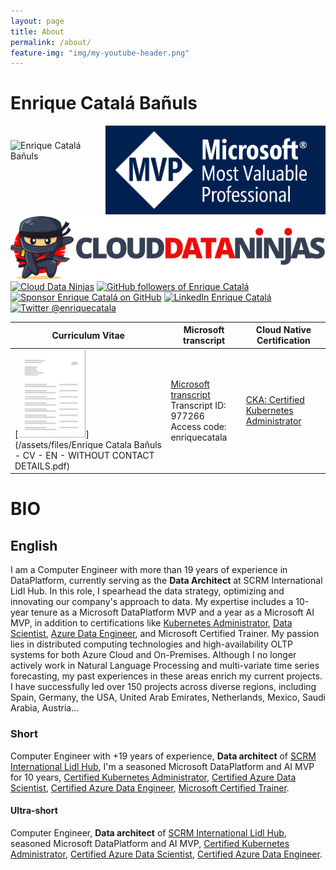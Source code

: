 ```yaml
---
layout: page
title: About
permalink: /about/
feature-img: "img/my-youtube-header.png"
---
```


# Enrique Catalá Bañuls

<div style="display: flex; align-items: center; justify-content: center;">
    <img class="img-valign" 
         src="https://enriquecatala.com/img/enrique.jpg" 
         alt="Enrique Catalá Bañuls" 
         style="min-height: 100px; max-height: 150px; width: auto;" />
    <a href="https://www.credly.com/badges/cde0dbd2-8d03-4ca7-8284-d471d65d0e5f">
        <img src="/img/icons/MVP_Logo_horizontal.png" 
        alt="MVP Logo" style="min-height: 100px; max-height: 150px; "/>
    </a>
</div>

<a href="https://www.clouddataninjas.com">
        <img src="/img/CLOUDDATANINJAS.png" 
        alt="Cloud Data Ninjas" style="min-height: 100px; max-height: 150px; "/>
    </a>

<div class="social_links">
    <a href="https://www.clouddataninjas.com"><img src="https://img.shields.io/website?down_color=red&down_message=down&label=clouddataninjas.com&up_color=46C018&url=https%3A%2F%2Fwww.clouddataninjas.com&style=for-the-badge" alt="Cloud Data Ninjas"></a>
    <a href="https://github.com/enriquecatala" target="_blank"><img  src="https://img.shields.io/github/followers/enriquecatala?label=GitHub&style=for-the-badge" alt="GitHub followers of Enrique Catalá" ></a>
    <a href="https://github.com/sponsors/enriquecatala" target="_blank"><img src="https://img.shields.io/badge/GitHub_Sponsors--_.svg?style=for-the-badge&logo=github&logoColor=EA4AAA" alt="Sponsor Enrique Catalá on GitHub" ></a>    
    <a href="https://www.linkedin.com/in/enriquecatala" target="_blank"><img src="https://img.shields.io/badge/LinkedIn--_.svg?style=for-the-badge&logo=linkedin" alt="LinkedIn Enrique Catalá" ></a>        
    <a href="https://twitter.com/enriquecatala" target="_blank"><img src="https://img.shields.io/twitter/follow/enriquecatala?color=blue&label=twitter&style=for-the-badge" alt="Twitter @enriquecatala" ></a>    
    <script src="https://apis.google.com/js/platform.js"></script><div class="g-ytsubscribe" data-channelid="UCYboHnN6tvFfHqPWZWY82AQ" data-layout="default" data-count="default"></div>    
</div>  

| Curriculum Vitae | Microsoft transcript | Cloud Native Certification |
|-----------------|-----------------|-----------------|
| [![Download Curriculum Vitae Enrique Catalá Bañuls](/img/icons/transcript.png)](/assets/files/Enrique Catala Bañuls - CV - EN - WITHOUT CONTACT DETAILS.pdf)           | [Microsoft transcript](https://mcp.microsoft.com/Anonymous/Transcript/Validate) <br> Transcript ID: 977266<br> Access code: enriquecatala  | [CKA: Certified Kubernetes Administrator](https://www.youracclaim.com/badges/0b17b446-3e58-4d13-aa0b-ded041a9260a/public_url) |


# BIO

## English

I am a Computer Engineer with more than 19 years of experience in DataPlatform, currently serving as the **Data Architect** at SCRM International Lidl Hub. In this role, I spearhead the data strategy, optimizing and innovating our company's approach to data. My expertise includes a 10-year tenure as a Microsoft DataPlatform MVP and a year as a Microsoft AI MVP, in addition to certifications like [Kubernetes Administrator](https://www.youracclaim.com/badges/0b17b446-3e58-4d13-aa0b-ded041a9260a/public_url), [Data Scientist](https://www.credly.com/badges/6de55996-45bf-4e15-9b4b-b13425a9064a/public_url), [Azure Data Engineer](https://www.credly.com/badges/50e1ce3f-ae34-4ce3-ba2d-a173d03d4e9d/public_url), and Microsoft Certified Trainer. My passion lies in distributed computing technologies and high-availability OLTP systems for both Azure Cloud and On-Premises. Although I no longer actively work in Natural Language Processing and multi-variate time series forecasting, my past experiences in these areas enrich my current projects. I have successfully led over 150 projects across diverse regions, including Spain, Germany, the USA, United Arab Emirates, Netherlands, Mexico, Saudi Arabia, Austria...


### Short

Computer Engineer with +19 years of experience, **Data architect** of [SCRM International Lidl Hub](https://www.scrm.es/), I'm a seasoned Microsoft DataPlatform and AI MVP for 10 years, [Certified Kubernetes Administrator](https://www.youracclaim.com/badges/0b17b446-3e58-4d13-aa0b-ded041a9260a/public_url), [Certified Azure Data Scientist](https://www.credly.com/badges/6de55996-45bf-4e15-9b4b-b13425a9064a/public_url), [Certified Azure Data Engineer](https://www.credly.com/badges/50e1ce3f-ae34-4ce3-ba2d-a173d03d4e9d/public_url), [Microsoft Certified Trainer](https://www.credly.com/earner/earned/badge/e375d52a-0b94-4bdc-8c3c-1f1b0f298297).

#### Ultra-short

Computer Engineer, **Data architect** of [SCRM International Lidl Hub](https://www.scrm.es/), seasoned Microsoft DataPlatform and AI MVP, [Certified Kubernetes Administrator](https://www.youracclaim.com/badges/0b17b446-3e58-4d13-aa0b-ded041a9260a/public_url), [Certified Azure Data Scientist](https://www.credly.com/badges/6de55996-45bf-4e15-9b4b-b13425a9064a/public_url), [Certified Azure Data Engineer](https://www.credly.com/badges/50e1ce3f-ae34-4ce3-ba2d-a173d03d4e9d/public_url).
